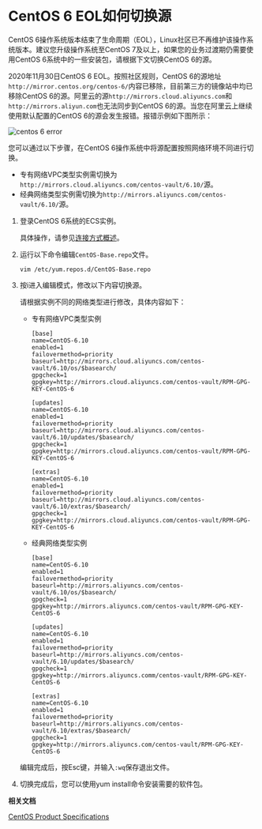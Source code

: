 # CentOS 6 EOL如何切换源

CentOS 6操作系统版本结束了生命周期（EOL），Linux社区已不再维护该操作系统版本。建议您升级操作系统至CentOS 7及以上，如果您的业务过渡期仍需要使用CentOS 6系统中的一些安装包，请根据下文切换CentOS 6的源。

2020年11月30日CentOS 6 EOL。按照社区规则，CentOS 6的源地址`http://mirror.centos.org/centos-6/`内容已移除，目前第三方的镜像站中均已移除CentOS 6的源。阿里云的源`http://mirrors.cloud.aliyuncs.com`和`http://mirrors.aliyun.com`也无法同步到CentOS 6的源。当您在阿里云上继续使用默认配置的CentOS 6的源会发生报错。报错示例如下图所示：

![centos 6 error](https://static-aliyun-doc.oss-accelerate.aliyuncs.com/assets/img/zh-CN/3368796061/p187588.png)

您可以通过以下步骤，在CentOS 6操作系统中将源配置按照网络环境不同进行切换。

-   专有网络VPC类型实例需切换为`http://mirrors.cloud.aliyuncs.com/centos-vault/6.10/`源。
-   经典网络类型实例需切换为`http://mirrors.aliyuncs.com/centos-vault/6.10/`源。

1.  登录CentOS 6系统的ECS实例。

    具体操作，请参见[连接方式概述](/cn.zh-CN/实例/连接实例/连接方式概述.md)。

2.  运行以下命令编辑`CentOS-Base.repo`文件。

    ```
    vim /etc/yum.repos.d/CentOS-Base.repo 
    ```

3.  按i进入编辑模式，修改以下内容切换源。

    请根据实例不同的网络类型进行修改，具体内容如下：

    -   专有网络VPC类型实例

        ```
        [base]
        name=CentOS-6.10
        enabled=1
        failovermethod=priority
        baseurl=http://mirrors.cloud.aliyuncs.com/centos-vault/6.10/os/$basearch/
        gpgcheck=1
        gpgkey=http://mirrors.cloud.aliyuncs.com/centos-vault/RPM-GPG-KEY-CentOS-6
        
        [updates]
        name=CentOS-6.10
        enabled=1
        failovermethod=priority
        baseurl=http://mirrors.cloud.aliyuncs.com/centos-vault/6.10/updates/$basearch/
        gpgcheck=1
        gpgkey=http://mirrors.cloud.aliyuncs.com/centos-vault/RPM-GPG-KEY-CentOS-6
        
        [extras]
        name=CentOS-6.10
        enabled=1
        failovermethod=priority
        baseurl=http://mirrors.cloud.aliyuncs.com/centos-vault/6.10/extras/$basearch/
        gpgcheck=1
        gpgkey=http://mirrors.cloud.aliyuncs.com/centos-vault/RPM-GPG-KEY-CentOS-6
        ```

    -   经典网络类型实例

        ```
        [base]
        name=CentOS-6.10
        enabled=1
        failovermethod=priority
        baseurl=http://mirrors.aliyuncs.com/centos-vault/6.10/os/$basearch/
        gpgcheck=1
        gpgkey=http://mirrors.aliyuncs.com/centos-vault/RPM-GPG-KEY-CentOS-6
        
        [updates]
        name=CentOS-6.10
        enabled=1
        failovermethod=priority
        baseurl=http://mirrors.aliyuncs.com/centos-vault/6.10/updates/$basearch/
        gpgcheck=1
        gpgkey=http://mirrors.aliyuncs.comm/centos-vault/RPM-GPG-KEY-CentOS-6
        
        [extras]
        name=CentOS-6.10
        enabled=1
        failovermethod=priority
        baseurl=http://mirrors.aliyuncs.com/centos-vault/6.10/extras/$basearch/
        gpgcheck=1
        gpgkey=http://mirrors.aliyuncs.com/centos-vault/RPM-GPG-KEY-CentOS-6
        ```

    编辑完成后，按Esc键，并输入`:wq`保存退出文件。

4.  切换完成后，您可以使用yum install命令安装需要的软件包。


**相关文档**  


[CentOS Product Specifications](https://wiki.centos.org/About/Product)

